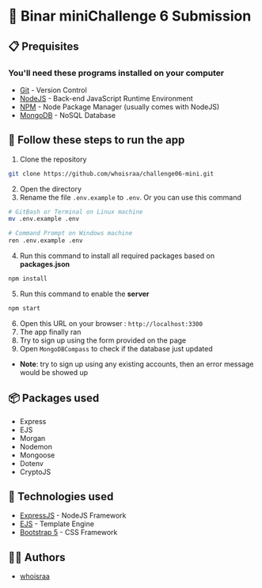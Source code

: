 # 🌾 Binar miniChallenge 6 Submission 

## 📋 Prequisites
### You'll need these programs installed on your computer
- [Git](https://git-scm.com/downloads) - Version Control
- [NodeJS](https://nodejs.org/en/download/) - Back-end JavaScript Runtime Environment
- [NPM](https://www.npmjs.com/) - Node Package Manager (usually comes with NodeJS)
- [MongoDB](https://www.mongodb.com/) - NoSQL Database

## 🚀 Follow these steps to run the app 

1. Clone the repository 
```bash
git clone https://github.com/whoisraa/challenge06-mini.git
```
2. Open the directory
3. Rename the file `.env.example` to `.env`. Or you can use this command
```bash
# GitBash or Terminal on Linux machine
mv .env.example .env

# Command Prompt on Windows machine
ren .env.example .env
```
4. Run this command to install all required packages based on **packages.json**
```bash
npm install 
```
5. Run this command to enable the **server**
```bash
npm start
```
6. Open this URL on your browser : `http://localhost:3300`
7. The app finally ran
8. Try to sign up using the form provided on the page
9. Open `MongoDBCompass` to check if the database just updated
* **Note**: try to sign up using any existing accounts, then an error message would be showed up

## 📦 Packages used 

- Express
- EJS 
- Morgan 
- Nodemon
- Mongoose
- Dotenv
- CryptoJS

## 🌌 Technologies used 

- [ExpressJS](https://expressjs.com) - NodeJS Framework
- [EJS](https://ejs.co/) - Template Engine
- [Bootstrap 5](https://getbootstrap.com/docs/5.1/getting-started/introduction/) - CSS Framework

## 👨‍💻 Authors 

- [whoisraa](https://github.com/whoisraa)